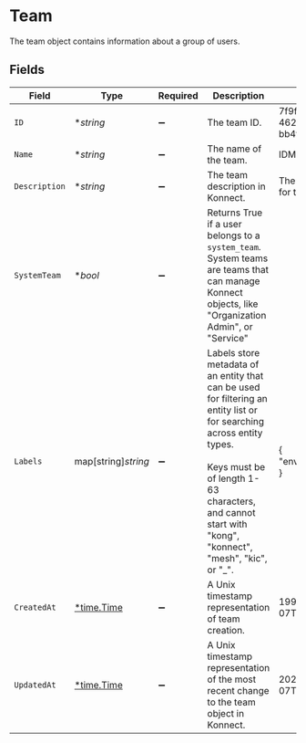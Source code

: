 # Team

The team object contains information about a group of users.


## Fields

| Field                                                                                                                                                                                                                             | Type                                                                                                                                                                                                                              | Required                                                                                                                                                                                                                          | Description                                                                                                                                                                                                                       | Example                                                                                                                                                                                                                           |
| --------------------------------------------------------------------------------------------------------------------------------------------------------------------------------------------------------------------------------- | --------------------------------------------------------------------------------------------------------------------------------------------------------------------------------------------------------------------------------- | --------------------------------------------------------------------------------------------------------------------------------------------------------------------------------------------------------------------------------- | --------------------------------------------------------------------------------------------------------------------------------------------------------------------------------------------------------------------------------- | --------------------------------------------------------------------------------------------------------------------------------------------------------------------------------------------------------------------------------- |
| `ID`                                                                                                                                                                                                                              | **string*                                                                                                                                                                                                                         | :heavy_minus_sign:                                                                                                                                                                                                                | The team ID.                                                                                                                                                                                                                      | 7f9fd312-a987-4628-b4c5-bb4f4fddd5f7                                                                                                                                                                                              |
| `Name`                                                                                                                                                                                                                            | **string*                                                                                                                                                                                                                         | :heavy_minus_sign:                                                                                                                                                                                                                | The name of the team.                                                                                                                                                                                                             | IDM - Developers                                                                                                                                                                                                                  |
| `Description`                                                                                                                                                                                                                     | **string*                                                                                                                                                                                                                         | :heavy_minus_sign:                                                                                                                                                                                                                | The team description in Konnect.                                                                                                                                                                                                  | The developers for the IDM API.                                                                                                                                                                                                   |
| `SystemTeam`                                                                                                                                                                                                                      | **bool*                                                                                                                                                                                                                           | :heavy_minus_sign:                                                                                                                                                                                                                | Returns True if a user belongs to a `system_team`. System teams are teams that can manage Konnect objects, like "Organization Admin", or "Service"                                                                                |                                                                                                                                                                                                                                   |
| `Labels`                                                                                                                                                                                                                          | map[string]*string*                                                                                                                                                                                                               | :heavy_minus_sign:                                                                                                                                                                                                                | Labels store metadata of an entity that can be used for filtering an entity list or for searching across entity types. <br/><br/>Keys must be of length 1-63 characters, and cannot start with "kong", "konnect", "mesh", "kic", or "_".<br/> | {<br/>"env": "test"<br/>}                                                                                                                                                                                                         |
| `CreatedAt`                                                                                                                                                                                                                       | [*time.Time](https://pkg.go.dev/time#Time)                                                                                                                                                                                        | :heavy_minus_sign:                                                                                                                                                                                                                | A Unix timestamp representation of team creation.                                                                                                                                                                                 | 1992-02-07T17:46:57.52Z                                                                                                                                                                                                           |
| `UpdatedAt`                                                                                                                                                                                                                       | [*time.Time](https://pkg.go.dev/time#Time)                                                                                                                                                                                        | :heavy_minus_sign:                                                                                                                                                                                                                | A Unix timestamp representation of the most recent change to the team object in Konnect.<br/>                                                                                                                                     | 2022-02-07T17:00:00.52Z                                                                                                                                                                                                           |